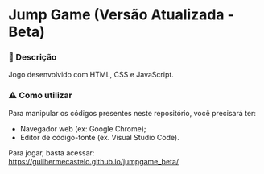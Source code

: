 # Jump Game (Versão Atualizada - Beta)

### 📌 Descrição
Jogo desenvolvido com HTML, CSS e JavaScript.

### ⚠ Como utilizar
Para manipular os códigos presentes neste repositório, você precisará ter:

- Navegador web (ex: Google Chrome);
- Editor de código-fonte (ex. Visual Studio Code).

Para jogar, basta acessar:
<https://guilhermecastelo.github.io/jumpgame_beta/>
